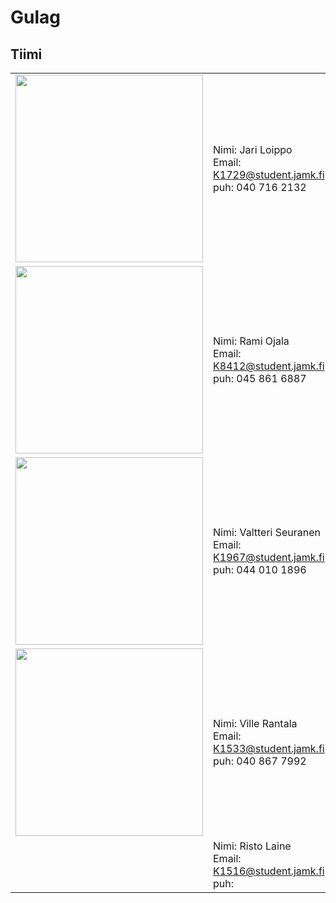 # Gulag

## Tiimi

|||
| --- | :--- |
|<img src ="https://raw.githubusercontent.com/LargeMammal/largemammal.github.io/master/Images/Jari.jpg" width="300px">| Nimi: Jari Loippo <br>Email: K1729@student.jamk.fi <br>puh: 040 716 2132|
|<img src ="https://raw.githubusercontent.com/LargeMammal/largemammal.github.io/master/Images/Rami.jpg" width="300px">|Nimi: Rami Ojala <br>Email: K8412@student.jamk.fi <br>puh: 045 861 6887|
|<img src ="https://raw.githubusercontent.com/LargeMammal/largemammal.github.io/master/Images/valtteri.jpg" width="300px">|Nimi: Valtteri Seuranen <br>Email: K1967@student.jamk.fi <br>puh: 044 010 1896|
|<img src ="https://raw.githubusercontent.com/LargeMammal/largemammal.github.io/master/Images/ville.jpg" width="300px">|Nimi: Ville Rantala <br>Email: K1533@student.jamk.fi <br>puh: 040 867 7992|
||Nimi: Risto Laine <br>Email: K1516@student.jamk.fi <br>puh:|

